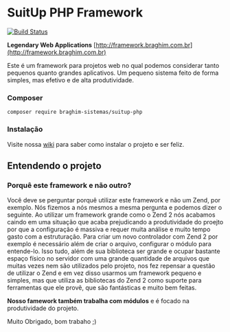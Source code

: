 # SuitUp PHP Framework

[![Build Status](https://travis-ci.org/braghimsistemas/suitup-php.svg?branch=master)](https://travis-ci.org/braghimsistemas/suitup-php)

**Legendary Web Applications**
[http://framework.braghim.com.br](http://framework.braghim.com.br)

Este é um framework para projetos web no qual podemos considerar tanto pequenos
quanto grandes aplicativos. Um pequeno sistema feito de forma simples, mas
efetivo e de alta produtividade.

### Composer
`composer require braghim-sistemas/suitup-php`

### Instalação
Visite nossa [wiki](https://github.com/braghimsistemas/suitup-php/wiki) para saber como instalar o projeto e ser feliz.

## Entendendo o projeto
### Porquê este framework e não outro?
Você deve se perguntar porquê utilizar este framework e não um Zend, por exemplo.
Nós fizemos a nós mesmos a mesma pergunta e podemos dizer o seguinte.
Ao utilizar um framework grande como o Zend 2 nós acabamos caindo em uma
situação que acaba prejudicando a produtividade do proejto por que a configuração
é massiva e requer muita análise e muito tempo gasto com a estruturação. Para
criar um novo controlador com Zend 2 por exemplo é necessário além de criar o
arquivo, configurar o módulo para entende-lo. Isso tudo, além de sua biblioteca
ser grande e ocupar bastante espaço físico no servidor com uma grande quantidade
de arquivos que muitas vezes nem são utilizados pelo projeto, nos fez repensar a
questão de utilizar o Zend e em vez disso usarmos um framework pequeno e simples,
mas que utiliza as bibliotecas do Zend 2 como suporte para ferramentas que ele
provê, que são fantásticas e muito bem feitas.

**Nosso famework também trabalha com módulos** e é focado na produtividade do projeto.

Muito Obrigado, bom trabaho ;)
